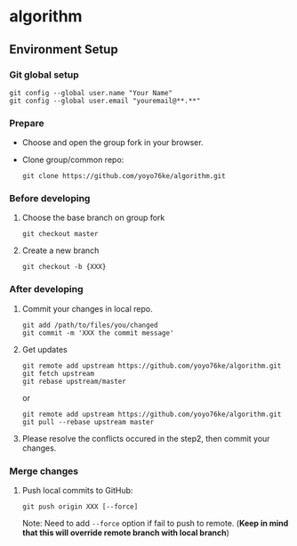 # algorithm


Environment Setup
-----------------

### Git global setup

```
git config --global user.name "Your Name"
git config --global user.email "youremail@**.**"
```

### Prepare

* Choose and open the group fork in your browser.
* Clone group/common repo:

	```
	git clone https://github.com/yoyo76ke/algorithm.git
	```

### Before developing

1. Choose the base branch on group fork

	```
	git checkout master
	```

2. Create a new branch

	```
	git checkout -b {XXX}
	```

### After developing

1. Commit your changes in local repo.

	```
	git add /path/to/files/you/changed
	git commit -m 'XXX the commit message'
	```
 
2. Get updates

	```
	git remote add upstream https://github.com/yoyo76ke/algorithm.git
	git fetch upstream
	git rebase upstream/master
	```
	or

	```
	git remote add upstream https://github.com/yoyo76ke/algorithm.git
	git pull --rebase upstream master
	```
  3. Please resolve the conflicts occured in the step2, then commit your changes.

### Merge changes 

1. Push local commits to GitHub:

	```
	git push origin XXX [--force]
	```

	Note: Need to add `--force` option if fail to push to remote. (**Keep in mind that this will override remote branch with local branch**)
